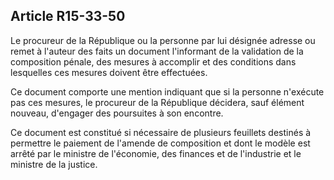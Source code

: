 Article R15-33-50
----
Le procureur de la République ou la personne par lui désignée adresse ou remet à
l'auteur des faits un document l'informant de la validation de la composition
pénale, des mesures à accomplir et des conditions dans lesquelles ces mesures
doivent être effectuées.

Ce document comporte une mention indiquant que si la personne n'exécute pas ces
mesures, le procureur de la République décidera, sauf élément nouveau, d'engager
des poursuites à son encontre.

Ce document est constitué si nécessaire de plusieurs feuillets destinés à
permettre le paiement de l'amende de composition et dont le modèle est arrêté
par le ministre de l'économie, des finances et de l'industrie et le ministre de
la justice.
